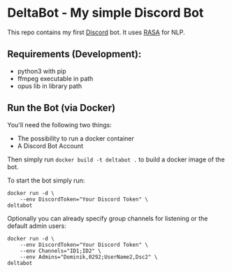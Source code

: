 # DeltaBot - My simple Discord Bot
This repo contains my first [Discord](https://discordapp.com/) bot. It uses [RASA]("https://rasa.com") for NLP.

## Requirements (Development):
- python3 with pip
- ffmpeg executable in path
- opus lib in library path

## Run the Bot (via Docker)
You'll need the following two things:
* The possibility to run a docker container
* A Discord Bot Account

Then simply run ``docker build -t deltabot .`` to build a docker image of the bot.
 
To start the bot simply run:
```
docker run -d \
    --env DiscordToken="Your Discord Token" \
deltabot
 ```

Optionally you can already specify group channels for listening or the default admin users:
```
docker run -d \
    --env DiscordToken="Your Discord Token" \
    --env Channels="ID1;ID2" \
    --env Admins="Dominik,0292;UserName2,Dsc2" \
deltabot
 ```


